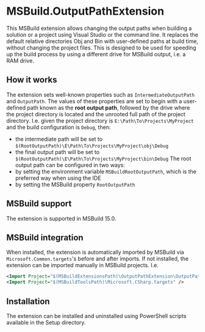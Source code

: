 # MSBuild.OutputPathExtension
This MSBuild extension allows changing the output paths when building a solution or a project using Visual Studio or the command line. It replaces the default relative directories Obj and Bin with user-defined paths at build time, without changing the project files. This is designed to be used for speeding up the build process by using a different drive for MSBuild output, i.e. a RAM drive.

## How it works
The extension sets well-known properties such as `IntermediateOutputPath` and `OutputPath`. The values of these properties are set to begin with a user-defined path known as the **root output path**, followed by the drive where the project directory is located and the unrooted full path of the project directory.
I.e. given the project directory is `E:\Path\To\Projects\MyProject` and the build configuration is `Debug`, then:
- the intermediate path will be set to `$(RootOutputPath)\E\Path\To\Projects\MyProject\obj\Debug`
- the final output path will be set to `$(RootOutputPath)\E\Path\To\Projects\MyProject\bin\Debug`
The root output path can be configured in two ways:
- by setting the environment variable `MSBuildRootOutputPath`, which is the preferred way when using the IDE
- by setting the MSBuild property `RootOutputPath`

## MSBuild support
The extension is supported in MSBuild 15.0.

## MSBuild integration
When installed, the extension is automatically imported by MSBuild via `Microsoft.Common.targets`'s before and after imports.
If not installed, the extension can be imported manually in MSBuild projects. I.e.
```xml
<Import Project="$(MSBuildExtensionsPath)\OutputPathExtension\OutputPathExtension.ImportBefore.targets" />
<Import Project="$(MSBuildToolsPath)\Microsoft.CSharp.targets" />
```

## Installation
The extension can be installed and uninstalled using PowerShell scripts available in the Setup directory.